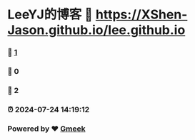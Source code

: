 # LeeYJ的博客 :link: https://XShen-Jason.github.io/lee.github.io 
### :page_facing_up: [1](https://XShen-Jason.github.io/lee.github.io/tag.html) 
### :speech_balloon: 0 
### :hibiscus: 2 
### :alarm_clock: 2024-07-24 14:19:12 
### Powered by :heart: [Gmeek](https://github.com/Meekdai/Gmeek)
